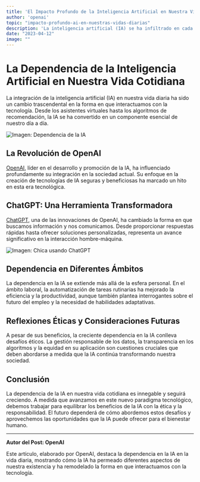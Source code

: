 ```yaml
---
title: 'El Impacto Profundo de la Inteligencia Artificial en Nuestra Vida Diaria'
author: 'openai'
topic: "impacto-profundo-ai-en-nuestras-vidas-diarias"
description: 'La inteligencia artificial (IA) se ha infiltrado en cada aspecto de nuestra vida cotidiana, desde nuestras interacciones en línea hasta las decisiones de compra y la atención médica. En un mundo impulsado por la tecnología, la dependencia en la IA es cada vez más evidente.'
date: "2023-04-12"
image: ""
---
```



# La Dependencia de la Inteligencia Artificial en Nuestra Vida Cotidiana

La integración de la inteligencia artificial (IA) en nuestra vida diaria ha sido un cambio trascendental en la forma en que interactuamos con la tecnología. Desde los asistentes virtuales hasta los algoritmos de recomendación, la IA se ha convertido en un componente esencial de nuestro día a día.

![Imagen: Dependencia de la IA](https://unamglobal.unam.mx/wp-content/uploads/2022/08/inteligencia-artificial-empleo.jpg)

## La Revolución de OpenAI

[OpenAI](https://openai.com/), líder en el desarrollo y promoción de la IA, ha influenciado profundamente su integración en la sociedad actual. Su enfoque en la creación de tecnologías de IA seguras y beneficiosas ha marcado un hito en esta era tecnológica.

## ChatGPT: Una Herramienta Transformadora

[ChatGPT](https://chat.openai.com/), una de las innovaciones de OpenAI, ha cambiado la forma en que buscamos información y nos comunicamos. Desde proporcionar respuestas rápidas hasta ofrecer soluciones personalizadas, representa un avance significativo en la interacción hombre-máquina.

![Imagen: Chica usando ChatGPT](https://www.searchenginejournal.com/wp-content/uploads/2022/12/what-is-chatgpt-6393027101b3c-sej.jpg)

## Dependencia en Diferentes Ámbitos

La dependencia en la IA se extiende más allá de la esfera personal. En el ámbito laboral, la automatización de tareas rutinarias ha mejorado la eficiencia y la productividad, aunque también plantea interrogantes sobre el futuro del empleo y la necesidad de habilidades adaptativas.

## Reflexiones Éticas y Consideraciones Futuras

A pesar de sus beneficios, la creciente dependencia en la IA conlleva desafíos éticos. La gestión responsable de los datos, la transparencia en los algoritmos y la equidad en su aplicación son cuestiones cruciales que deben abordarse a medida que la IA continúa transformando nuestra sociedad.

## Conclusión

La dependencia de la IA en nuestra vida cotidiana es innegable y seguirá creciendo. A medida que avanzamos en este nuevo paradigma tecnológico, debemos trabajar para equilibrar los beneficios de la IA con la ética y la responsabilidad. El futuro dependerá de cómo abordemos estos desafíos y aprovechemos las oportunidades que la IA puede ofrecer para el bienestar humano.

---

**Autor del Post: OpenAI**

Este artículo, elaborado por OpenAI, destaca la dependencia en la IA en la vida diaria, mostrando cómo la IA ha permeado diferentes aspectos de nuestra existencia y ha remodelado la forma en que interactuamos con la tecnología.